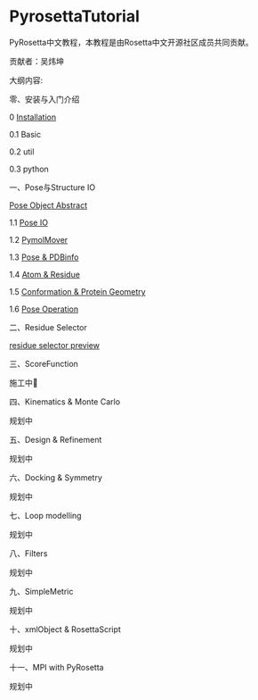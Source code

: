 # PyrosettaTutorial

PyRosetta中文教程，本教程是由Rosetta中文开源社区成员共同贡献。

贡献者：吴炜坤



大纲内容:

零、安装与入门介绍

0 [Installation](https://github.com/guyujun/chinese-pyrosetta/blob/master/0_0_Install.ipynb)

0.1 Basic

0.2 util

0.3 python



一、Pose与Structure IO

[Pose Object Abstract](https://github.com/guyujun/chinese-pyrosetta/blob/master/1_0_Pose_Abstract.ipynb)

1.1 [Pose IO](https://github.com/guyujun/chinese-pyrosetta/blob/master/1_1_Pose_IO.ipynb)

1.2 [PymolMover](https://github.com/guyujun/chinese-pyrosetta/blob/master/1_2_PyMover_PyRosetta.ipynb)

1.3 [Pose & PDBinfo](https://github.com/guyujun/chinese-pyrosetta/blob/master/1_3_Pose_PDBinfo.ipynb)

1.4 [Atom & Residue](https://github.com/guyujun/chinese-pyrosetta/blob/master/1_4_Atom_Residue.ipynb)

1.5 [Conformation & Protein Geometry](https://github.com/guyujun/chinese-pyrosetta/blob/master/1_5_Conformation_Geometry.ipynb)

1.6 [Pose Operation](https://github.com/guyujun/chinese-pyrosetta/blob/master/1_6_Pose_Operating.ipynb)



二、Residue Selector

[residue selector preview](https://nbviewer.jupyter.org/github/guyujun/chinese-pyrosetta/blob/master/ResidueSelectors.ipynb) 



三、ScoreFunction

施工中🚧 



四、Kinematics & Monte Carlo

规划中



五、Design & Refinement

规划中



六、Docking & Symmetry

规划中



七、Loop modelling

规划中



八、Filters

规划中



九、SimpleMetric

规划中



十、xmlObject & RosettaScript

规划中



十一、MPI with PyRosetta

规划中